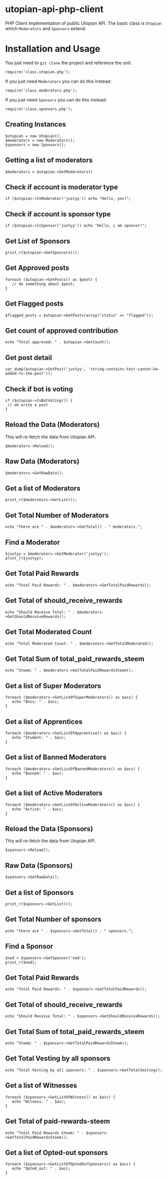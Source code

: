 # utopian-api-php-client
PHP Client implementation of public Utopian API. The basic class is `Utopian` which `Moderators` and `Sponsors` extend. 

# Installation and Usage
You just need to `git clone` the project and reference the unit.

```
require('class.utopian.php');
```

If you just need `Moderators` you can do this instead:

```
require('class.moderators.php');
```

If you just need `Sponsors` you can do this instead:

```
require('class.sponsors.php');
```

## Creating Instances
```
$utopian = new Utopian();
$moderators = new Moderators();
$sponsors = new Sponsors();
```

## Getting a list of moderators
```
$moderators = $utopian->GetModerators()
```

## Check if account is moderator type
```
if ($utopian->IsModerator('justyy')) echo "Hello, yes!";
```

## Check if account is sponsor type
```
if ($utopian->IsSponsor('justyy')) echo "Hello, i am sponsor!";
```

## Get List of Sponsors
```
print_r($utopian->GetSponsors());
```

## Get Approved posts
```
foreach ($utopian->GetPosts() as $post) {
   // do something about $post;
}
```

## Get Flagged posts
```
$flagged_posts = $utopian->GetPosts(array("status" => "flagged"));
```

## Get count of approved contribution
```
echo "Total approved: " . $utopian->GetCount();
```

## Get post detail
```
var_dump($utopian->GetPost('justyy', 'string-contains-test-cannot-be-added-to-the-post'));
```

## Check if bot is voting
```
if ($utopian->IsBotVoting()) {
 // ok write a post
}
```

## Reload the Data (Moderators)
This will re-fetch the data from Utopian API.
```
$moderators->Reload();
```

## Raw Data (Moderators)
```
$moderators->GetRawData();
```

## Get a list of Moderators
```
print_r($moderators->GetList());
```

## Get Total Number of Moderators
```
echo "there are " . $moderators->GetTotal() . " moderators.";
```

## Find a Moderator
```
$justyy = $moderators->GetModerator('justyy');
print_r($justyy);
```

## Get Total Paid Rewards
```
echo "Total Paid Rewards: " . $moderators->GetTotalPaidRewards();
```

## Get Total of should_receive_rewards
```
echo "Should Receive Total: " . $moderators->GetShouldReceiveRewards();
```

## Get Total Moderated Count
```
echo "Total Moderated Count: " . $moderators->GetTotalModerated();
```

## Get Total Sum of total_paid_rewards_steem
```
echo "Steem: " . $moderators->GetTotalPaidRewardsSteem();
```

## Get a list of Super Moderators
```
foreach ($moderators->GetListOfSuperModerators() as $acc) {
   echo "Boss: " . $acc;
}
```

## Get a list of Apprentices
```
foreach ($moderators->GetListOfApprentice() as $acc) {
   echo "Student: " . $acc;
}
```

## Get a list of Banned Moderators
```
foreach ($moderators->GetListOfBannedModerators() as $acc) {
   echo "Banned: " . $acc;
}
```

## Get a list of Active Moderators
```
foreach ($moderators->GetListOfActiveModerators() as $acc) {
   echo "Active: " . $acc;
}
```

## Reload the Data (Sponsors)
This will re-fetch the data from Utopian API.
```
$sponsors->Reload();
```

## Raw Data (Sponsors)
```
$sponsors->GetRawData();
```

## Get a list of Sponsors
```
print_r($sponsors->GetList());
```

## Get Total Number of sponsors
```
echo "there are " . $sponsors->GetTotal() . " sponsors.";
```

## Find a Sponsor
```
$ned = $sponsors->GetSponsor('ned');
print_r($ned);
```

## Get Total Paid Rewards
```
echo "Total Paid Rewards: " . $sponsors->GetTotalPaidRewards();
```

## Get Total of should_receive_rewards
```
echo "Should Receive Total: " . $sponsors->GetShouldReceiveRewards();
```

## Get Total Sum of total_paid_rewards_steem
```
echo "Steem: " . $sponsors->GetTotalPaidRewardsSteem();
```

## Get Total Vesting by all sponsors
```
echo "Total Vesting by all sponsors: " . $sponsors->GetTotalVesting();
```

## Get a list of Witnesses
```
foreach ($sponsors->GetListOfWitness() as $acc) {
   echo "Witness: " . $acc;
}
```

## Get Total of paid-rewards-steem
```
echo "Total Paid Rewards Steem: " . $sponsors->GetTotalPaidRewardsSteem();
```

## Get a list of Opted-out sponsors
```
foreach ($sponsors->GetListOfOptedOutSponsors() as $acc) {
   echo "Opted_out: " . $acc;
}
```
